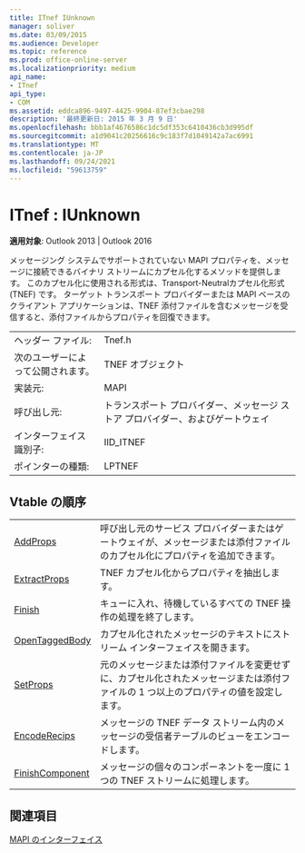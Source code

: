 ```yaml
---
title: ITnef IUnknown
manager: soliver
ms.date: 03/09/2015
ms.audience: Developer
ms.topic: reference
ms.prod: office-online-server
ms.localizationpriority: medium
api_name:
- ITnef
api_type:
- COM
ms.assetid: eddca896-9497-4425-9904-87ef3cbae298
description: '最終更新日: 2015 年 3 月 9 日'
ms.openlocfilehash: bbb1af4676586c1dc5df353c6410436cb3d995df
ms.sourcegitcommit: a1d9041c20256616c9c183f7d1049142a7ac6991
ms.translationtype: MT
ms.contentlocale: ja-JP
ms.lasthandoff: 09/24/2021
ms.locfileid: "59613759"
---
```

# <a name="itnef--iunknown"></a>ITnef : IUnknown

  
  
**適用対象**: Outlook 2013 | Outlook 2016 
  
メッセージング システムでサポートされていない MAPI プロパティを、メッセージに接続できるバイナリ ストリームにカプセル化するメソッドを提供します。 このカプセル化に使用される形式は、Transport-Neutralカプセル化形式 (TNEF) です。 ターゲット トランスポート プロバイダーまたは MAPI ベースのクライアント アプリケーションは、TNEF 添付ファイルを含むメッセージを受信すると、添付ファイルからプロパティを回復できます。
  
|||
|:-----|:-----|
|ヘッダー ファイル:  <br/> |Tnef.h  <br/> |
|次のユーザーによって公開されます。  <br/> |TNEF オブジェクト  <br/> |
|実装元:  <br/> |MAPI  <br/> |
|呼び出し元:  <br/> |トランスポート プロバイダー、メッセージ ストア プロバイダー、およびゲートウェイ  <br/> |
|インターフェイス識別子:  <br/> |IID_ITNEF  <br/> |
|ポインターの種類:  <br/> |LPTNEF  <br/> |
   
## <a name="vtable-order"></a>Vtable の順序

|||
|:-----|:-----|
|[AddProps](itnef-addprops.md) <br/> |呼び出し元のサービス プロバイダーまたはゲートウェイが、メッセージまたは添付ファイルのカプセル化にプロパティを追加できます。  <br/> |
|[ExtractProps](itnef-extractprops.md) <br/> |TNEF カプセル化からプロパティを抽出します。  <br/> |
|[Finish](itnef-finish.md) <br/> |キューに入れ、待機しているすべての TNEF 操作の処理を終了します。  <br/> |
|[OpenTaggedBody](itnef-opentaggedbody.md) <br/> |カプセル化されたメッセージのテキストにストリーム インターフェイスを開きます。  <br/> |
|[SetProps](itnef-setprops.md) <br/> |元のメッセージまたは添付ファイルを変更せずに、カプセル化されたメッセージまたは添付ファイルの 1 つ以上のプロパティの値を設定します。  <br/> |
|[EncodeRecips](itnef-encoderecips.md) <br/> |メッセージの TNEF データ ストリーム内のメッセージの受信者テーブルのビューをエンコードします。  <br/> |
|[FinishComponent](itnef-finishcomponent.md) <br/> |メッセージの個々のコンポーネントを一度に 1 つの TNEF ストリームに処理します。  <br/> |
   
## <a name="see-also"></a>関連項目



[MAPI のインターフェイス](mapi-interfaces.md)


